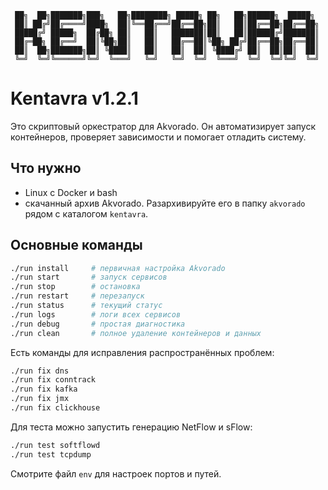 ```
 ██╗  ██╗███████╗███╗   ██╗████████╗ █████╗ ██╗   ██╗██████╗  █████╗
 ██║ ██╔╝██╔════╝████╗  ██║╚══██╔══╝██╔══██╗██║   ██║██╔══██╗██╔══██╗
 █████╔╝ █████╗  ██╔██╗ ██║   ██║   ███████║██║   ██║██████╔╝███████║
 ██╔═██╗ ██╔══╝  ██║╚██╗██║   ██║   ██╔══██║╚██╗ ██╔╝██╔══██╗██╔══██║
 ██║  ██╗███████╗██║ ╚████║   ██║   ██║  ██║ ╚████╔╝ ██║  ██║██║  ██║
 ╚═╝  ╚═╝╚══════╝╚═╝  ╚═══╝   ╚═╝   ╚═╝  ╚═╝  ╚═══╝  ╚═╝  ╚═╝╚═╝  ╚═╝
```

# Kentavra v1.2.1

Это скриптовый оркестратор для Akvorado. Он автоматизирует запуск
контейнеров, проверяет зависимости и помогает отладить систему.

## Что нужно
- Linux с Docker и bash
- скачанный архив Akvorado. Разархивируйте его в папку `akvorado`
  рядом с каталогом `kentavra`.

## Основные команды
```bash
./run install     # первичная настройка Akvorado
./run start       # запуск сервисов
./run stop        # остановка
./run restart     # перезапуск
./run status      # текущий статус
./run logs        # логи всех сервисов
./run debug       # простая диагностика
./run clean       # полное удаление контейнеров и данных
```

Есть команды для исправления распространённых проблем:
```bash
./run fix dns
./run fix conntrack
./run fix kafka
./run fix jmx
./run fix clickhouse
```

Для теста можно запустить генерацию NetFlow и sFlow:
```bash
./run test softflowd
./run test tcpdump
```

Смотрите файл `env` для настроек портов и путей.

